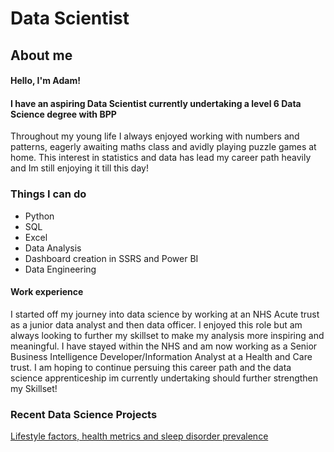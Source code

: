 # Data Scientist

## About me
#### Hello, I'm Adam!
#### I have an aspiring Data Scientist currently undertaking a level 6 Data Science degree with BPP

Throughout my young life I always enjoyed working with numbers and patterns, eagerly awaiting maths class and avidly playing puzzle games at home. This interest in statistics and data has lead my career path heavily and Im still enjoying it till this day!

### Things I can do

-  Python
-  SQL
-  Excel
-  Data Analysis
-  Dashboard creation in SSRS and Power BI
-  Data Engineering

#### Work experience

I started off my journey into data science by working at an NHS Acute trust as a junior data analyst and then data officer. I enjoyed this role but am always looking to further my skillset to make my analysis more inspiring and meaningful. I have stayed within the NHS and am now working as a Senior Business Intelligence Developer/Information Analyst at a Health and Care trust. I am hoping to continue persuing this career path and the data science apprenticeship im currently undertaking should further strengthen my Skillset!

### Recent Data Science Projects

[Lifestyle factors, health metrics and sleep disorder prevalence](README.md)
